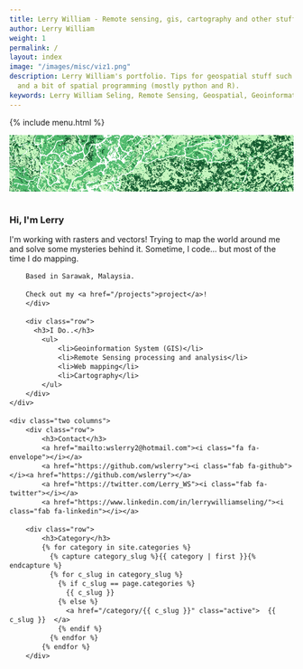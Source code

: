 ```yaml
---
title: Lerry William - Remote sensing, gis, cartography and other stuff!
author: Lerry William
weight: 1
permalink: /
layout: index
image: "/images/misc/viz1.png"
description: Lerry William's portfolio. Tips for geospatial stuff such as Geoinformation, Remote Sensing, Geomatics,
  and a bit of spatial programming (mostly python and R).
keywords: Lerry William Seling, Remote Sensing, Geospatial, Geoinformation, Analysis, Geomatics, Cartography
---
```

{% include menu.html %}

![img_grn1.png](/images/misc/img_grn1.png)
<p></p>
<div class="row">
	<div class="ten columns">
		<div class="row">
		<h3>Hi, I'm Lerry</h3>
		I'm working with rasters and vectors! Trying to map the world around me and solve some mysteries behind it.
		Sometime, I code... but most of the time I do mapping.

		Based in Sarawak, Malaysia.

		Check out my <a href="/projects">project</a>!
		</div>

		<div class="row">
		  <h3>I Do..</h3>
			<ul>
				<li>Geoinformation System (GIS)</li>
				<li>Remote Sensing processing and analysis</li>
				<li>Web mapping</li>
				<li>Cartography</li>
			</ul>
		</div>
	</div>

	<div class="two columns">
		<div class="row">
			<h3>Contact</h3>
			<a href="mailto:wslerry2@hotmail.com"><i class="fa fa-envelope"></i></a>
			<a href="https://github.com/wslerry"><i class="fab fa-github"></i><a href="https://github.com/wslerry"></a>
			<a href="https://twitter.com/Lerry_WS"><i class="fab fa-twitter"></i></a>
			<a href="https://www.linkedin.com/in/lerrywilliamseling/"><i class="fab fa-linkedin"></i></a>

		<div class="row">
			<h3>Category</h3>
			{% for category in site.categories %}
			  {% capture category_slug %}{{ category | first }}{% endcapture %}
			  {% for c_slug in category_slug %}
				{% if c_slug == page.categories %}
				  {{ c_slug }}
				{% else %}
				  <a href="/category/{{ c_slug }}" class="active">  {{ c_slug }}  </a>
				{% endif %}
			  {% endfor %}
			{% endfor %}
		</div>
